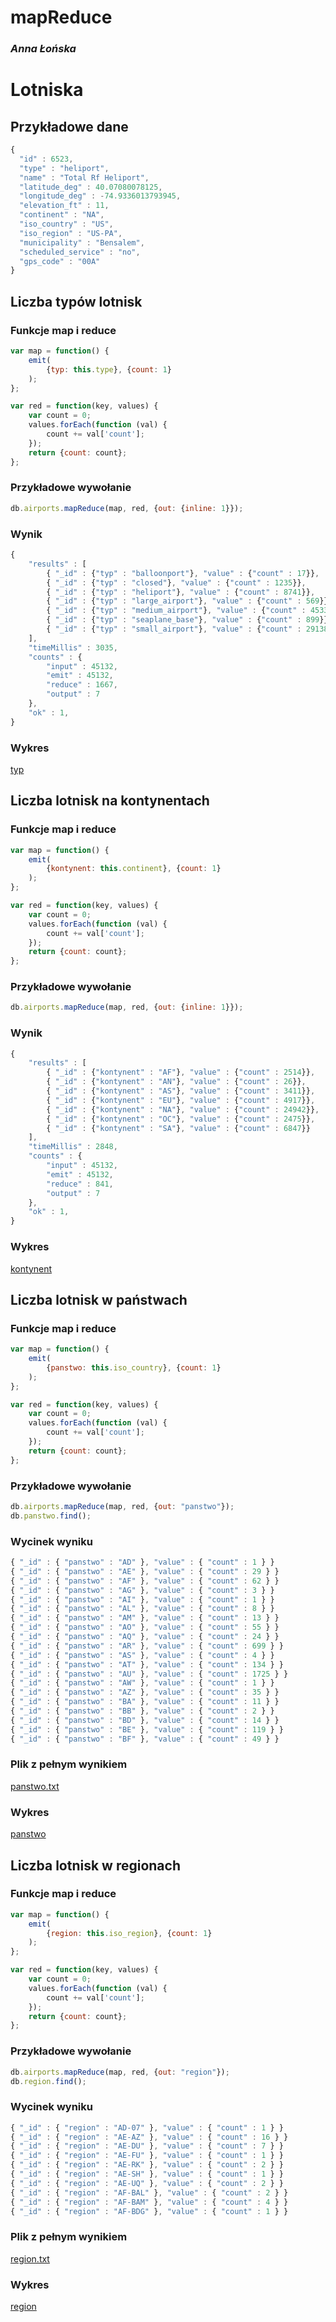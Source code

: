 # mapReduce

### *Anna Łońska*

# Lotniska

## Przykładowe dane

```js
{
  "id" : 6523,
  "type" : "heliport",
  "name" : "Total Rf Heliport",
  "latitude_deg" : 40.07080078125,
  "longitude_deg" : -74.9336013793945,
  "elevation_ft" : 11,
  "continent" : "NA",
  "iso_country" : "US",
  "iso_region" : "US-PA",
  "municipality" : "Bensalem",
  "scheduled_service" : "no",
  "gps_code" : "00A"
}
```

## Liczba typów lotnisk

### Funkcje map i reduce

```js
var map = function() {
	emit(
		{typ: this.type}, {count: 1}
	);
};

var red = function(key, values) {
	var count = 0;
	values.forEach(function (val) {
		count += val['count'];
	});
	return {count: count};
};
```

### Przykładowe wywołanie

```js
db.airports.mapReduce(map, red, {out: {inline: 1}});
```

### Wynik

```js
{
	"results" : [
		{ "_id" : {"typ" : "balloonport"}, "value" : {"count" : 17}}, 
		{ "_id" : {"typ" : "closed"}, "value" : {"count" : 1235}},
		{ "_id" : {"typ" : "heliport"}, "value" : {"count" : 8741}},
		{ "_id" : {"typ" : "large_airport"}, "value" : {"count" : 569}},
		{ "_id" : {"typ" : "medium_airport"}, "value" : {"count" : 4533}},
		{ "_id" : {"typ" : "seaplane_base"}, "value" : {"count" : 899}},
		{ "_id" : {"typ" : "small_airport"}, "value" : {"count" : 29138}}
	],
	"timeMillis" : 3035,
	"counts" : {
		"input" : 45132,
		"emit" : 45132,
		"reduce" : 1667,
		"output" : 7
	},
	"ok" : 1,
}
```

### Wykres

[typ]()

## Liczba lotnisk na kontynentach

### Funkcje map i reduce

```js
var map = function() {
	emit(
		{kontynent: this.continent}, {count: 1}
	);
};

var red = function(key, values) {
	var count = 0;
	values.forEach(function (val) {
		count += val['count'];
	});
	return {count: count};
};
```

### Przykładowe wywołanie

```js
db.airports.mapReduce(map, red, {out: {inline: 1}});
```

### Wynik

```js
{
	"results" : [
		{ "_id" : {"kontynent" : "AF"}, "value" : {"count" : 2514}},
		{ "_id" : {"kontynent" : "AN"}, "value" : {"count" : 26}},
		{ "_id" : {"kontynent" : "AS"}, "value" : {"count" : 3411}},
		{ "_id" : {"kontynent" : "EU"}, "value" : {"count" : 4917}},
		{ "_id" : {"kontynent" : "NA"}, "value" : {"count" : 24942}},
		{ "_id" : {"kontynent" : "OC"}, "value" : {"count" : 2475}},
		{ "_id" : {"kontynent" : "SA"}, "value" : {"count" : 6847}}
	],
	"timeMillis" : 2848,
	"counts" : {
		"input" : 45132,
		"emit" : 45132,
		"reduce" : 841,
		"output" : 7
	},
	"ok" : 1,
}
```

### Wykres

[kontynent]()

## Liczba lotnisk w państwach

### Funkcje map i reduce

```js
var map = function() {
	emit(
		{panstwo: this.iso_country}, {count: 1}
	);
};

var red = function(key, values) {
	var count = 0;
	values.forEach(function (val) {
		count += val['count'];
	});
	return {count: count};
};
```

### Przykładowe wywołanie

```js
db.airports.mapReduce(map, red, {out: "panstwo"});
db.panstwo.find();
```

### Wycinek wyniku

```js
{ "_id" : { "panstwo" : "AD" }, "value" : { "count" : 1 } }
{ "_id" : { "panstwo" : "AE" }, "value" : { "count" : 29 } }
{ "_id" : { "panstwo" : "AF" }, "value" : { "count" : 62 } }
{ "_id" : { "panstwo" : "AG" }, "value" : { "count" : 3 } }
{ "_id" : { "panstwo" : "AI" }, "value" : { "count" : 1 } }
{ "_id" : { "panstwo" : "AL" }, "value" : { "count" : 8 } }
{ "_id" : { "panstwo" : "AM" }, "value" : { "count" : 13 } }
{ "_id" : { "panstwo" : "AO" }, "value" : { "count" : 55 } }
{ "_id" : { "panstwo" : "AQ" }, "value" : { "count" : 24 } }
{ "_id" : { "panstwo" : "AR" }, "value" : { "count" : 699 } }
{ "_id" : { "panstwo" : "AS" }, "value" : { "count" : 4 } }
{ "_id" : { "panstwo" : "AT" }, "value" : { "count" : 134 } }
{ "_id" : { "panstwo" : "AU" }, "value" : { "count" : 1725 } }
{ "_id" : { "panstwo" : "AW" }, "value" : { "count" : 1 } }
{ "_id" : { "panstwo" : "AZ" }, "value" : { "count" : 35 } }
{ "_id" : { "panstwo" : "BA" }, "value" : { "count" : 11 } }
{ "_id" : { "panstwo" : "BB" }, "value" : { "count" : 2 } }
{ "_id" : { "panstwo" : "BD" }, "value" : { "count" : 14 } }
{ "_id" : { "panstwo" : "BE" }, "value" : { "count" : 119 } }
{ "_id" : { "panstwo" : "BF" }, "value" : { "count" : 49 } }
```

### Plik z pełnym wynikiem

[panstwo.txt]()

### Wykres

[panstwo]()

## Liczba lotnisk w regionach

### Funkcje map i reduce

```js
var map = function() {
	emit(
		{region: this.iso_region}, {count: 1}
	);
};

var red = function(key, values) {
	var count = 0;
	values.forEach(function (val) {
		count += val['count'];
	});
	return {count: count};
};
```

### Przykładowe wywołanie

```js
db.airports.mapReduce(map, red, {out: "region"});
db.region.find();
```

### Wycinek wyniku

```js
{ "_id" : { "region" : "AD-07" }, "value" : { "count" : 1 } }
{ "_id" : { "region" : "AE-AZ" }, "value" : { "count" : 16 } }
{ "_id" : { "region" : "AE-DU" }, "value" : { "count" : 7 } }
{ "_id" : { "region" : "AE-FU" }, "value" : { "count" : 1 } }
{ "_id" : { "region" : "AE-RK" }, "value" : { "count" : 2 } }
{ "_id" : { "region" : "AE-SH" }, "value" : { "count" : 1 } }
{ "_id" : { "region" : "AE-UQ" }, "value" : { "count" : 2 } }
{ "_id" : { "region" : "AF-BAL" }, "value" : { "count" : 2 } }
{ "_id" : { "region" : "AF-BAM" }, "value" : { "count" : 4 } }
{ "_id" : { "region" : "AF-BDG" }, "value" : { "count" : 1 } }
```

### Plik z pełnym wynikiem

[region.txt]()

### Wykres

[region]()

